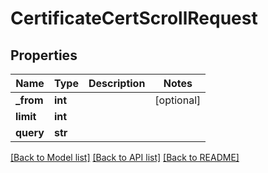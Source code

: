 # CertificateCertScrollRequest

## Properties
Name | Type | Description | Notes
------------ | ------------- | ------------- | -------------
**_from** | **int** |  | [optional] 
**limit** | **int** |  | 
**query** | **str** |  | 

[[Back to Model list]](../README.md#documentation-for-models) [[Back to API list]](../README.md#documentation-for-api-endpoints) [[Back to README]](../README.md)

